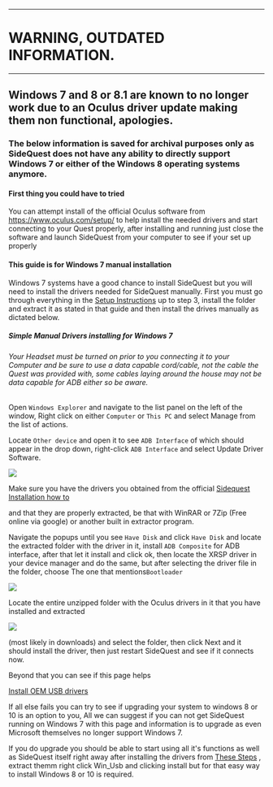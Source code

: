 ----
# WARNING, OUTDATED INFORMATION.
----

## Windows 7 and 8 or 8.1 are known to no longer work due to an Oculus driver update making them non functional, apologies.


### The below information is saved for archival purposes only as SideQuest does not have any ability to directly support Windows 7 or either of the Windows 8 operating systems anymore.


#### First thing you could have to tried

You can attempt install of the official Oculus software from https://www.oculus.com/setup/ to help install the needed drivers and start connecting to your Quest properly, after installing and running just close the software and launch SideQuest from your computer to see if your set up properly

#### This guide is for Windows 7 manual installation

Windows 7 systems have a good chance to install SideQuest but you will need to install the drivers needed for SideQuest manually.
First you must go through everything in the [Setup Instructions](https://sidequestvr.com/#/setup-howto) up to step 3, install the folder and extract it as stated in that guide and then install the drives manually as dictated below.

##### Simple Manual Drivers installing for Windows 7

###### Your Headset must be turned on prior to you connecting it to your Computer and be sure to use a data capable cord/cable, not the cable the Quest was provided with, some cables laying around the house may not be data capable for ADB either so be aware.

Open `Windows Explorer` and navigate to the list panel on the left of the window, Right click on either `Computer` or `This PC` and select Manage from the list of actions.

Locate `Other device` and open it to see `ADB Interface` of which should appear in the drop down, right-click `ADB Interface` and select Update Driver Software. 

![](https://cdn.discordapp.com/attachments/615234075778875453/659967062306848768/unknown.png)

Make sure you have the drivers you obtained from the official [Sidequest Installation how to](https://github.com/the-expanse/SideQuest/wiki/SideQuest-Setup-&-How-To-install#step-3-install-drivers-windows-users-only)

and that they are properly extracted, be that with WinRAR or 7Zip (Free online via google) or another built in extractor program.

Navigate the popups until you see `Have Disk` and click `Have Disk` and locate the extracted folder with the driver in it,
install `ADB Composite` for ADB interface, after that let it install and click ok, then locate the XRSP driver in your device manager and do the same, but after selecting the driver file in the folder, choose The one that mentions`Bootloader`



![](https://cdn.discordapp.com/attachments/615234075778875453/659968807250690111/unknown.png)

Locate the entire unzipped folder with the Oculus drivers in it that you have installed and extracted

![](https://cdn.discordapp.com/attachments/615234075778875453/659970285679804419/unknown.png)

(most likely in downloads) and select the folder, then click Next and it should install the driver, then just restart SideQuest and see if it connects now.

Beyond that you can see if this page helps

[Install OEM USB drivers](https://developer.android.com/studio/run/oem-usb)

If all else fails you can try to see if upgrading your system to windows 8 or 10 is an option to you,
All we can suggest if you can not get SideQuest running on Windows 7 with this page and information is to upgrade as even Microsoft themselves no longer support Windows 7.

If you do upgrade you should be able to start using all it's functions as well as SideQuest itself right away after installing the drivers from [These Steps](https://sidequestvr.com/#/setup-howto) , extract themm right click Win_Usb and clicking install but for that easy way to install Windows 8 or 10 is required.